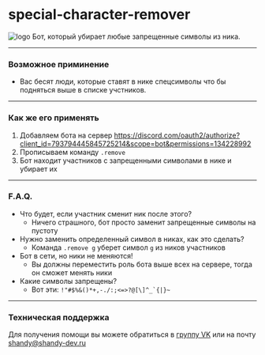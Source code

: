 # special-character-remover
![logo](https://media.discordapp.net/attachments/680742104187797606/793788881484120074/special-character-remover.png "Логотип")
Бот, который убирает любые запрещенные символы из ника.
___
### Возможное приминение
* Вас бесят люди, которые ставят в нике спецсимволы что бы подняться выше в списке учстников. 
___
### Как же его применять
1. Добавляем бота на сервер https://discord.com/oauth2/authorize?client_id=793794445845725214&scope=bot&permissions=134228992
2. Прописываем команду `.remove`
3. Бот находит участников с запрещенными символами в нике и убирает их
___
### F.A.Q.
* Что будет, если участник сменит ник после этого?
    * Ничего страшного, бот просто заменит запрещенные символы на пустоту
* Нужно заменить определенный символ в никах, как это сделать?
    * Команда `.remove g` уберет символ `g` из ников участников
* Бот в сети, но ники не меняются!
    * Вы должны переместить роль бота выше всех на сервере, тогда он сможет менять ники
* Какие символы запрещены?
    * Вот эти: ```!"#$%&()*+,-./:;<=>?@[\]^_`{|}~```
___
### Техническая поддержка
Для получения помощи вы можете обратиться в [группу VK](https://vk.com/shandy_dev "пиши в ЛС сообщества") или на почту <shandy@shandy-dev.ru>